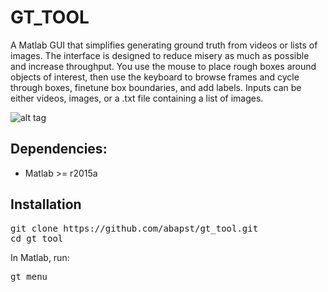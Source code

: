 # GT_TOOL

A Matlab GUI that simplifies generating ground truth from videos or lists of images. The interface is designed to reduce misery as much as possible and increase throughput. You use the mouse to place rough boxes around objects of interest, then use the keyboard to browse frames and cycle through boxes, finetune box boundaries, and add labels. Inputs can be either videos, images, or a .txt file containing a list of images.

![alt tag](https://lh5.googleusercontent.com/6jXeZckgqtYZ2ZQXFtLdPGWJln96iPV9rZjOUlGTnygNsVijR6ZcdF_hQsZuq4X8MJGvKQqWdrWwcJM=w1316-h921-rw)

## Dependencies:
 - Matlab >= r2015a

## Installation

<pre>
git clone https://github.com/abapst/gt_tool.git
cd gt_tool
</pre>

In Matlab, run:
<pre>
gt_menu
</pre>
